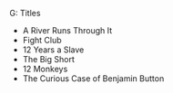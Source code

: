 G: Titles

- A River Runs Through It
- Fight Club
- 12 Years a Slave
- The Big Short
- 12 Monkeys
- The Curious Case of Benjamin Button
